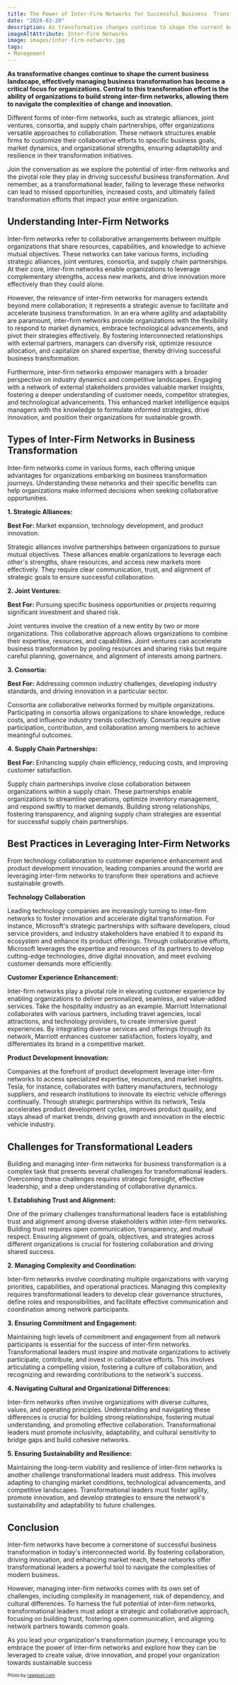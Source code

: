 ```yaml
---
title: The Power of Inter-Firm Networks for Successful Business  Transformation
date: "2024-03-20"
description: As transformative changes continue to shape the current business landscape, effectively managing business transformation has become a critical focus for organizations. Central to this transformation effort is the ability of organizations to build strong inter-firm networks, allowing them to navigate the complexities of change and innovation.
imageAltAttribute: Inter-Firm Networks
image: images/inter-firm-networks.jpg
tags:
- Management
---
```


**As transformative changes continue to shape the current business landscape, effectively managing business transformation has become a critical focus for organizations. Central to this transformation effort is the ability of organizations to build strong inter-firm networks, allowing them to navigate the complexities of change and innovation.**

Different forms of inter-firm networks, such as strategic alliances, joint ventures, consortia, and supply chain partnerships, offer organizations versatile approaches to collaboration. These network structures enable firms to customize their collaborative efforts to specific business goals, market dynamics, and organizational strengths, ensuring adaptability and resilience in their transformation initiatives.

Join the conversation as we explore the potential of inter-firm networks and the pivotal role they play in driving successful business transformation. And remember, as a transformational leader, failing to leverage these networks can lead to missed opportunities, increased costs, and ultimately failed transformation efforts that impact your entire organization.

## Understanding Inter-Firm Networks

Inter-firm networks refer to collaborative arrangements between multiple organizations that share resources, capabilities, and knowledge to achieve mutual objectives. These networks can take various forms, including strategic alliances, joint ventures, consortia, and supply chain partnerships. At their core, inter-firm networks enable organizations to leverage complementary strengths, access new markets, and drive innovation more effectively than they could alone.

However, the relevance of inter-firm networks for managers extends beyond mere collaboration; it represents a strategic avenue to facilitate and accelerate business transformation. In an era where agility and adaptability are paramount, inter-firm networks provide organizations with the flexibility to respond to market dynamics, embrace technological advancements, and pivot their strategies effectively. By fostering interconnected relationships with external partners, managers can diversify risk, optimize resource allocation, and capitalize on shared expertise, thereby driving successful business transformation.

Furthermore, inter-firm networks empower managers with a broader perspective on industry dynamics and competitive landscapes. Engaging with a network of external stakeholders provides valuable market insights, fostering a deeper understanding of customer needs, competitor strategies, and technological advancements. This enhanced market intelligence equips managers with the knowledge to formulate informed strategies, drive innovation, and position their organizations for sustainable growth.

## Types of Inter-Firm Networks in Business Transformation

Inter-firm networks come in various forms, each offering unique advantages for organizations embarking on business transformation journeys. Understanding these networks and their specific benefits can help organizations make informed decisions when seeking collaborative opportunities.

**1. Strategic Alliances:**

**Best For:** Market expansion, technology development, and product innovation.

Strategic alliances involve partnerships between organizations to pursue mutual objectives. These alliances enable organizations to leverage each other's strengths, share resources, and access new markets more effectively. They require clear communication, trust, and alignment of strategic goals to ensure successful collaboration.

**2. Joint Ventures:**

**Best For:** Pursuing specific business opportunities or projects requiring significant investment and shared risk.

Joint ventures involve the creation of a new entity by two or more organizations. This collaborative approach allows organizations to combine their expertise, resources, and capabilities. Joint ventures can accelerate business transformation by pooling resources and sharing risks but require careful planning, governance, and alignment of interests among partners.

**3. Consortia:**

**Best For:** Addressing common industry challenges, developing industry standards, and driving innovation in a particular sector.

Consortia are collaborative networks formed by multiple organizations. Participating in consortia allows organizations to share knowledge, reduce costs, and influence industry trends collectively. Consortia require active participation, contribution, and collaboration among members to achieve meaningful outcomes.

**4. Supply Chain Partnerships:**

**Best For:** Enhancing supply chain efficiency, reducing costs, and improving customer satisfaction.

Supply chain partnerships involve close collaboration between organizations within a supply chain. These partnerships enable organizations to streamline operations, optimize inventory management, and respond swiftly to market demands. Building strong relationships, fostering transparency, and aligning supply chain strategies are essential for successful supply chain partnerships.

## Best Practices in Leveraging Inter-Firm Networks

From technology collaboration to customer experience enhancement and product development innovation, leading companies around the world are leveraging inter-firm networks to transform their operations and achieve sustainable growth. 

**Technology Collaboration**

Leading technology companies are increasingly turning to inter-firm networks to foster innovation and accelerate digital transformation. For instance, Microsoft's strategic partnerships with software developers, cloud service providers, and industry stakeholders have enabled it to expand its ecosystem and enhance its product offerings. Through collaborative efforts, Microsoft leverages the expertise and resources of its partners to develop cutting-edge technologies, drive digital innovation, and meet evolving customer demands more efficiently.

**Customer Experience Enhancement:**

Inter-firm networks play a pivotal role in elevating customer experience by enabling organizations to deliver personalized, seamless, and value-added services. Take the hospitality industry as an example. Marriott International collaborates with various partners, including travel agencies, local attractions, and technology providers, to create immersive guest experiences. By integrating diverse services and offerings through its network, Marriott enhances customer satisfaction, fosters loyalty, and differentiates its brand in a competitive market.

**Product Development Innovation:**

Companies at the forefront of product development leverage inter-firm networks to access specialized expertise, resources, and market insights. Tesla, for instance, collaborates with battery manufacturers, technology suppliers, and research institutions to innovate its electric vehicle offerings continually. Through strategic partnerships within its network, Tesla accelerates product development cycles, improves product quality, and stays ahead of market trends, driving growth and innovation in the electric vehicle industry.

## Challenges for Transformational Leaders

Building and managing inter-firm networks for business transformation is a complex task that presents several challenges for transformational leaders. Overcoming these challenges requires strategic foresight, effective leadership, and a deep understanding of collaborative dynamics.

**1. Establishing Trust and Alignment:**

One of the primary challenges transformational leaders face is establishing trust and alignment among diverse stakeholders within inter-firm networks. Building trust requires open communication, transparency, and mutual respect. Ensuring alignment of goals, objectives, and strategies across different organizations is crucial for fostering collaboration and driving shared success.

**2. Managing Complexity and Coordination:**

Inter-firm networks involve coordinating multiple organizations with varying priorities, capabilities, and operational practices. Managing this complexity requires transformational leaders to develop clear governance structures, define roles and responsibilities, and facilitate effective communication and coordination among network participants.

**3. Ensuring Commitment and Engagement:**

Maintaining high levels of commitment and engagement from all network participants is essential for the success of inter-firm networks. Transformational leaders must inspire and motivate organizations to actively participate, contribute, and invest in collaborative efforts. This involves articulating a compelling vision, fostering a culture of collaboration, and recognizing and rewarding contributions to the network's success.

**4. Navigating Cultural and Organizational Differences:**

Inter-firm networks often involve organizations with diverse cultures, values, and operating principles. Understanding and navigating these differences is crucial for building strong relationships, fostering mutual understanding, and promoting effective collaboration. Transformational leaders must promote inclusivity, adaptability, and cultural sensitivity to bridge gaps and build cohesive networks.

**5. Ensuring Sustainability and Resilience:**

Maintaining the long-term viability and resilience of inter-firm networks is another challenge transformational leaders must address. This involves adapting to changing market conditions, technological advancements, and competitive landscapes. Transformational leaders must foster agility, promote innovation, and develop strategies to ensure the network's sustainability and adaptability to future challenges.

## Conclusion

Inter-firm networks have become a cornerstone of successful business transformation in today's interconnected world. By fostering collaboration, driving innovation, and enhancing market reach, these networks offer transformational leaders a powerful tool to navigate the complexities of modern business.

However, managing inter-firm networks comes with its own set of challenges, including complexity in management, risk of dependency, and cultural differences. To harness the full potential of inter-firm networks, transformational leaders must adopt a strategic and collaborative approach, focusing on building trust, fostering open communication, and aligning network partners towards common goals.

As you lead your organization's transformation journey, I encourage you to embrace the power of inter-firm networks and explore how they can be leveraged to create value, drive innovation, and propel your organization towards sustainable success 

<p style= "font-size:10px;">Photo by <a href="https://www.freepik.es/foto-gratis/gente-negocios-red-silueta-remezcla-redes-sociales_12195325.htm" target="_blank">rawpixel.com</a></p>
